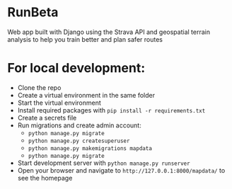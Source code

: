 # RunBeta
Web app built with Django using the Strava API and geospatial terrain analysis to help you train better and plan safer routes

# For local development:

- Clone the repo
- Create a virtual environment in the same folder
- Start the virtual environment
- Install required packages with `pip install -r requirements.txt`
- Create a secrets file
- Run migrations and create admin account:
	- `python manage.py migrate`
	- `python manage.py createsuperuser`
	- `python manage.py makemigrations mapdata`
	- `python manage.py migrate`
- Start development server with `python manage.py runserver`
- Open your browser and navigate to `http://127.0.0.1:8000/mapdata/` to see the homepage

